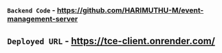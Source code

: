 ### `Backend Code` - https://github.com/HARIMUTHU-M/event-management-server

## `Deployed URL` - https://tce-client.onrender.com/

